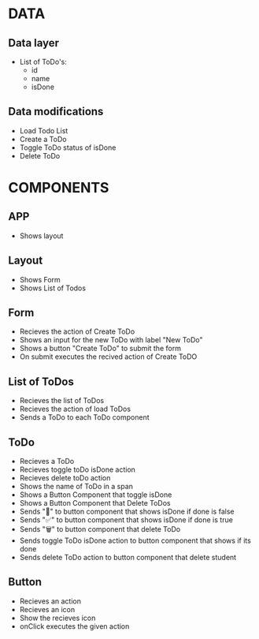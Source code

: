 # DATA

## Data layer

- List of ToDo's:
  - id
  - name
  - isDone

## Data modifications

- Load Todo List
- Create a ToDo
- Toggle ToDo status of isDone
- Delete ToDo

# COMPONENTS

## APP

- Shows layout

## Layout

- Shows Form
- Shows List of Todos

## Form

- Recieves the action of Create ToDo
- Shows an input for the new ToDo with label "New ToDo"
- Shows a button "Create ToDo" to submit the form
- On submit executes the recived action of Create ToDO

## List of ToDos

- Recieves the list of ToDos
- Recieves the action of load ToDos
- Sends a ToDo to each ToDo component

## ToDo

- Recieves a ToDo
- Recieves toggle toDo isDone action
- Recieves delete toDo action
- Shows the name of ToDo in a span
- Shows a Button Component that toggle isDone
- Shows a Button Component that Delete ToDos
- Sends "🔳" to button component that shows isDone if done is false
- Sends "✅" to button component that shows isDone if done is true
- Sends "🗑️" to button component that delete ToDo
- Sends toggle ToDo isDone action to button component that shows if its done
- Sends delete ToDo action to button component that delete student

## Button

- Recieves an action
- Recieves an icon
- Show the recieves icon
- onClick executes the given action
